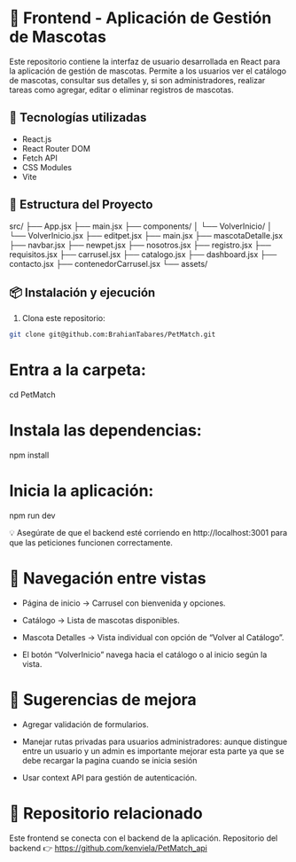 # 🐾 Frontend - Aplicación de Gestión de Mascotas

Este repositorio contiene la interfaz de usuario desarrollada en React para la aplicación de gestión de mascotas. Permite a los usuarios ver el catálogo de mascotas, consultar sus detalles y, si son administradores, realizar tareas como agregar, editar o eliminar registros de mascotas.

## 🚀 Tecnologías utilizadas

- React.js
- React Router DOM
- Fetch API
- CSS Modules
- Vite

## 📂 Estructura del Proyecto

src/
├── App.jsx
├── main.jsx
├── components/
│ └── VolverInicio/
│ └── VolverInicio.jsx
├── editpet.jsx
├── main.jsx
├── mascotaDetalle.jsx
├── navbar.jsx
├── newpet.jsx
├── nosotros.jsx
├── registro.jsx
├── requisitos.jsx
├── carrusel.jsx
├── catalogo.jsx
├── dashboard.jsx
├── contacto.jsx
├── contenedorCarrusel.jsx
└── assets/

## 📦 Instalación y ejecución

1. Clona este repositorio:

```bash
git clone git@github.com:BrahianTabares/PetMatch.git
```

# Entra a la carpeta:

cd PetMatch

# Instala las dependencias:

npm install

# Inicia la aplicación:

npm run dev

💡 Asegúrate de que el backend esté corriendo en http://localhost:3001 para que las peticiones funcionen correctamente.

# 🔄 Navegación entre vistas

- Página de inicio → Carrusel con bienvenida y opciones.

- Catálogo → Lista de mascotas disponibles.

- Mascota Detalles → Vista individual con opción de “Volver al Catálogo”.

- El botón “VolverInicio” navega hacia el catálogo o al inicio según la vista.

# 🧪 Sugerencias de mejora

- Agregar validación de formularios.
- Manejar rutas privadas para usuarios administradores: aunque distingue entre un usuario y un admin es importante mejorar esta parte ya que se debe recargar la pagina cuando se inicia sesión

- Usar context API para gestión de autenticación.

# 🔗 Repositorio relacionado

Este frontend se conecta con el backend de la aplicación. Repositorio del backend 👉 https://github.com/kenviela/PetMatch_api
